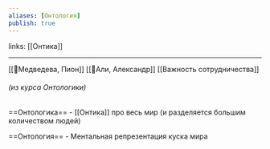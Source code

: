 ```yaml
---
aliases: [Онтология]
publish: true
---
```

links: [[Онтика]]

---

[[👤Медведева, Пион]]  [[👤Али, Александр]]
[[Важность сотрудничества]]

###### (из курса Онтологики)
==Онтологика== - [[Онтика]] про весь мир (и разделяется большим количеством людей)

==Онтология== - Ментальная репрезентация куска мира